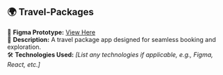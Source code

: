 ## 🌍 Travel-Packages
🔗 **Figma Prototype:** [View Here](https://www.figma.com/proto/aHPUQO3pscL6uNvmlTnzFj/Travelling-packets-app?node-id=462-3247&starting-point-node-id=462%3A1637&t=tQORfrbhL41SIHs5-1)  
📌 **Description:** A travel package app designed for seamless booking and exploration.  
🛠 **Technologies Used:** *[List any technologies if applicable, e.g., Figma, React, etc.]* 

